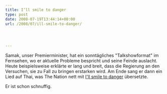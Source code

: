 ```yaml
---
title: I’ll smile to danger
type: post
date: 2008-07-19T13:44:14+00:00
url: /2008/07/ill-smile-to-danger/




---
```

Samak, unser Premierminister, hat ein sonntägliches "Talkshowformat" im Fernsehen, wo er aktuelle Probleme bespricht und seine Feinde auslacht. Heute beispielsweise erklärte er lang und breit, dass die Regierung an den Versuchen, sie zu Fall zu bringen erstarken wird. Am Ende sang er dann ein Lied auf Thai, was The Nation nett mit [I'll smile to danger][1] übersetzte.

Er ist schon schnuffig.

 [1]: http://www.nationmultimedia.com/breakingnews/read.php?newsid=30078529
